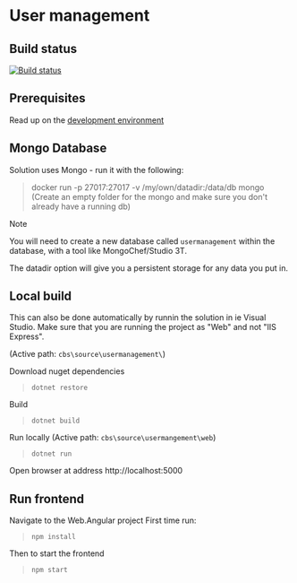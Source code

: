 # User management

## Build status
[![Build status](https://ci.appveyor.com/api/projects/status/yyxiq56hy52iyv50/branch/master?svg=true)](https://ci.appveyor.com/project/karolikl/cbs-83l5k/branch/master)

## Prerequisites

Read up on the [development environment](../../Documentation/Contribution/development_environment.md)

## Mongo Database

Solution uses Mongo - run it with the following:

> docker run -p 27017:27017 -v /my/own/datadir:/data/db mongo
(Create an empty folder for the mongo and make sure you don't already have a running db)

> [!Note]
> You will need to create a new database called `usermanagement` within the database, with a tool like MongoChef/Studio 3T.

The datadir option will give you a persistent storage for any data you put in.

## Local build
This can also be done automatically by runnin the solution in ie Visual Studio. Make sure that you are running the project as "Web" and not "IIS Express".

(Active path: `cbs\source\usermanagement\`)

Download nuget dependencies
> `dotnet restore`

Build
> `dotnet build`

Run locally
(Active path: `cbs\source\usermangement\web`)

> `dotnet run`

Open browser at address http://localhost:5000

## Run frontend
Navigate to the Web.Angular project
First time run:

> `npm install`

Then to start the frontend 
> `npm start`
